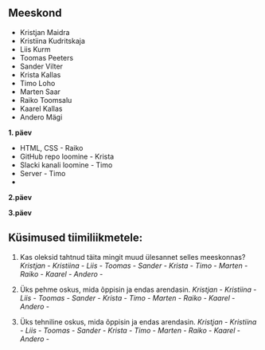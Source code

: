## Meeskond
- Kristjan Maidra
- Kristiina Kudritskaja
- Liis Kurm
- Toomas Peeters
- Sander Vilter
- Krista Kallas
- Timo Loho
- Marten Saar
- Raiko Toomsalu
- Kaarel Kallas
- Andero Mägi

**1. päev**

- HTML, CSS - Raiko
- GitHub repo loomine - Krista
- Slacki kanali loomine - Timo
- Server - Timo
- 

**2.päev**


**3.päev**


## Küsimused tiimiliikmetele: 
1. Kas oleksid tahtnud täita mingit muud ülesannet selles meeskonnas?
_Kristjan_ -
_Kristiina_ -
_Liis_ -
_Toomas_ -
_Sander_ -
_Krista_ -
_Timo_ -
_Marten_ -
_Raiko_ -
_Kaarel_ -
_Andero_ -
   
2. Üks pehme oskus, mida õppisin ja endas arendasin.
_Kristjan_ -
_Kristiina_ -
_Liis_ -
_Toomas_ -
_Sander_ -
_Krista_ -
_Timo_ -
_Marten_ -
_Raiko_ -
_Kaarel_ -
_Andero_ -

3. Üks tehniline oskus, mida õppisin ja endas arendasin.
_Kristjan_ -
_Kristiina_ -
_Liis_ -
_Toomas_ -
_Sander_ -
_Krista_ -
_Timo_ -
_Marten_ -
_Raiko_ -
_Kaarel_ -
_Andero_ -

